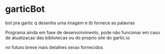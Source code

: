 # garticBot
bot pra gartic q desenha uma imagem e tb fornece as palavras

Programa ainda em fase de desenvolvimento, pode não funcionar em caso de atualizacao das bibliotecas ou do proprio site do gartic.io

no futuro breve mais detalhes serao fornecidos
